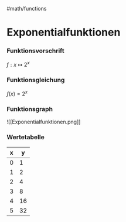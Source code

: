 #math/functions 
# Exponentialfunktionen
### Funktionsvorschrift
$f: x \mapsto 2^x$
### Funktionsgleichung
$f(x) = 2^x$
### Funktionsgraph
![[Exponentialfunktionen.png]]
### Wertetabelle
| x   | y   |
| --- | --- |
| 0   | 1   |
| 1   | 2   |
| 2   | 4   |
| 3   | 8   |
| 4   | 16  |
| 5   | 32  |

